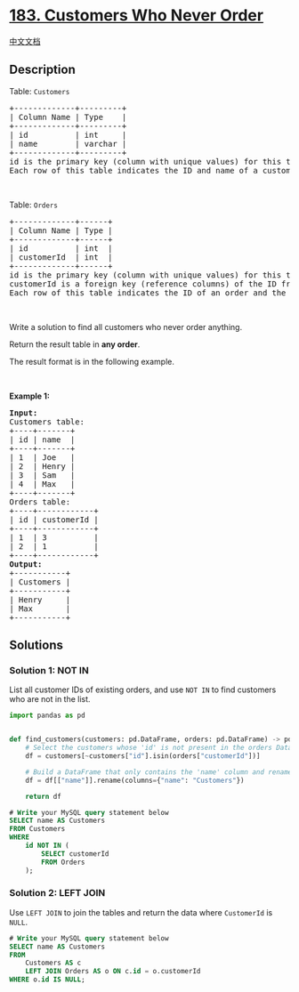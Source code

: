 # [183. Customers Who Never Order](https://leetcode.com/problems/customers-who-never-order)

[中文文档](/solution/0100-0199/0183.Customers%20Who%20Never%20Order/README.md)

<!-- tags:Database -->

<!-- difficulty:Easy -->

## Description

<p>Table: <code>Customers</code></p>

<pre>
+-------------+---------+
| Column Name | Type    |
+-------------+---------+
| id          | int     |
| name        | varchar |
+-------------+---------+
id is the primary key (column with unique values) for this table.
Each row of this table indicates the ID and name of a customer.
</pre>

<p>&nbsp;</p>

<p>Table: <code>Orders</code></p>

<pre>
+-------------+------+
| Column Name | Type |
+-------------+------+
| id          | int  |
| customerId  | int  |
+-------------+------+
id is the primary key (column with unique values) for this table.
customerId is a foreign key (reference columns) of the ID from the Customers table.
Each row of this table indicates the ID of an order and the ID of the customer who ordered it.
</pre>

<p>&nbsp;</p>

<p>Write a solution to find all customers who never order anything.</p>

<p>Return the result table in <strong>any order</strong>.</p>

<p>The result format is in the following example.</p>

<p>&nbsp;</p>
<p><strong class="example">Example 1:</strong></p>

<pre>
<strong>Input:</strong> 
Customers table:
+----+-------+
| id | name  |
+----+-------+
| 1  | Joe   |
| 2  | Henry |
| 3  | Sam   |
| 4  | Max   |
+----+-------+
Orders table:
+----+------------+
| id | customerId |
+----+------------+
| 1  | 3          |
| 2  | 1          |
+----+------------+
<strong>Output:</strong> 
+-----------+
| Customers |
+-----------+
| Henry     |
| Max       |
+-----------+
</pre>

## Solutions

### Solution 1: NOT IN

List all customer IDs of existing orders, and use `NOT IN` to find customers who are not in the list.

<!-- tabs:start -->

```python
import pandas as pd


def find_customers(customers: pd.DataFrame, orders: pd.DataFrame) -> pd.DataFrame:
    # Select the customers whose 'id' is not present in the orders DataFrame's 'customerId' column.
    df = customers[~customers["id"].isin(orders["customerId"])]

    # Build a DataFrame that only contains the 'name' column and rename it as 'Customers'.
    df = df[["name"]].rename(columns={"name": "Customers"})

    return df
```

```sql
# Write your MySQL query statement below
SELECT name AS Customers
FROM Customers
WHERE
    id NOT IN (
        SELECT customerId
        FROM Orders
    );
```

<!-- tabs:end -->

### Solution 2: LEFT JOIN

Use `LEFT JOIN` to join the tables and return the data where `CustomerId` is `NULL`.

<!-- tabs:start -->

```sql
# Write your MySQL query statement below
SELECT name AS Customers
FROM
    Customers AS c
    LEFT JOIN Orders AS o ON c.id = o.customerId
WHERE o.id IS NULL;
```

<!-- tabs:end -->

<!-- end -->

